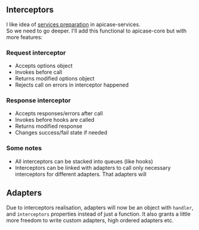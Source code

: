 ## Interceptors
I like idea of [services preparation](https://github.com/apicase/apicase-services#options-preparation-v02) in apicase-services.  
So we need to go deeper. I'll add this functional to apicase-core but with more features:

### Request interceptor
- Accepts options object
- Invokes before call
- Returns modified options object
- Rejects call on errors in interceptor happened

### Response interceptor
- Accepts responses/errors after call
- Invokes before hooks are called
- Returns modified response
- Changes success/fail state if needed

### Some notes
- All interceptors can be stacked into queues (like hooks)
- Interceptors can be linked with adapters to call only necessary interceptors for different adapters. That adapters will 

## Adapters
Due to interceptors realisation, adapters will now be an object with `handler`, and `interceptors` properties instead of just a function.
It also grants a little more freedom to write custom adapters, high ordered adapters etc.
